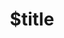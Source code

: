 ---
title: $title
second_title: Aspose.BarCode dla .NET API Reference
description: $description
type: docs
weight: $weight
url: /pl/net/$ref/
---